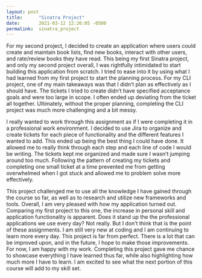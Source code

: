 ```yaml
---
layout: post
title:      "Sinatra Project"
date:       2021-03-12 12:26:05 -0500
permalink:  sinatra_project
---
```



For my second project, I decided to create an application where users could create and maintain book lists, find new books, interact with other users, and rate/review books they have read. This being my first Sinatra project, and only my second project overall, I was rightfully intimidated to start building this application from scratch. I tried to ease into it by using what I had learned from my first project to start the planning process. For my CLI project, one of my main takeaways was that I didn’t plan as effectively as I should have. The tickets I tried to create didn’t have specified acceptance goals and were too large in scope. I often ended up deviating from the ticket all together. Ultimately, without the proper planning, completing the CLI project was much more challenging and a bit messy. 

I really wanted to work through this assignment as if I were completing it in a professional work environment. I decided to use Jira to organize and create tickets for each piece of functionality and the different features I wanted to add. This ended up being the best thing I could have done. It allowed me to really think through each step and each line of code I would be writing. The tickets kept me organized and made sure I wasn’t jumping around too much. Following the pattern of creating my tickets and completing one small ticket at a time prevented me from getting overwhelmed when I got stuck and allowed me to problem solve more effectively. 

This project challenged me to use all the knowledge I have gained through the course so far, as well as to research and utilize new frameworks and tools. Overall, I am very pleased with how my application turned out. Comparing my first project to this one, the increase in personal skill and application functionality is apparent. Does it stand up the the professional applications we use every day? Not really. But I don’t think that is the point of these assignments. I am still very new at coding and I am continuing to learn more every day. This project is far from perfect. There is a lot that can be improved upon, and in the future, I hope to make those improvements. For now, I am happy with my work. Completing this project gave me chance to showcase everything I have learned thus far, while also highlighting how much more I have to learn. I am excited to see what the next portion of this course will add to my skill set.
